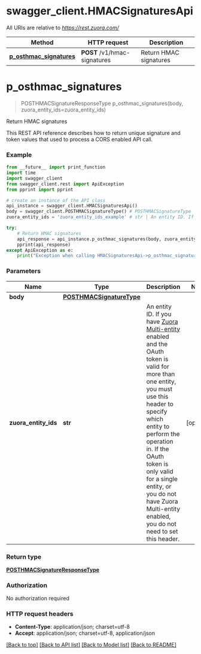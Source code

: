 # swagger_client.HMACSignaturesApi

All URIs are relative to *https://rest.zuora.com/*

Method | HTTP request | Description
------------- | ------------- | -------------
[**p_osthmac_signatures**](HMACSignaturesApi.md#p_osthmac_signatures) | **POST** /v1/hmac-signatures | Return HMAC signatures

# **p_osthmac_signatures**
> POSTHMACSignatureResponseType p_osthmac_signatures(body, zuora_entity_ids=zuora_entity_ids)

Return HMAC signatures

This REST API reference describes how to return unique signature and token values that used to process a CORS enabled API call. 

### Example
```python
from __future__ import print_function
import time
import swagger_client
from swagger_client.rest import ApiException
from pprint import pprint

# create an instance of the API class
api_instance = swagger_client.HMACSignaturesApi()
body = swagger_client.POSTHMACSignatureType() # POSTHMACSignatureType | 
zuora_entity_ids = 'zuora_entity_ids_example' # str | An entity ID. If you have [Zuora Multi-entity](https://knowledgecenter.zuora.com/BB_Introducing_Z_Business/Multi-entity) enabled and the OAuth token is valid for more than one entity, you must use this header to specify which entity to perform the operation in. If the OAuth token is only valid for a single entity, or you do not have Zuora Multi-entity enabled, you do not need to set this header.  (optional)

try:
    # Return HMAC signatures
    api_response = api_instance.p_osthmac_signatures(body, zuora_entity_ids=zuora_entity_ids)
    pprint(api_response)
except ApiException as e:
    print("Exception when calling HMACSignaturesApi->p_osthmac_signatures: %s\n" % e)
```

### Parameters

Name | Type | Description  | Notes
------------- | ------------- | ------------- | -------------
 **body** | [**POSTHMACSignatureType**](POSTHMACSignatureType.md)|  | 
 **zuora_entity_ids** | **str**| An entity ID. If you have [Zuora Multi-entity](https://knowledgecenter.zuora.com/BB_Introducing_Z_Business/Multi-entity) enabled and the OAuth token is valid for more than one entity, you must use this header to specify which entity to perform the operation in. If the OAuth token is only valid for a single entity, or you do not have Zuora Multi-entity enabled, you do not need to set this header.  | [optional] 

### Return type

[**POSTHMACSignatureResponseType**](POSTHMACSignatureResponseType.md)

### Authorization

No authorization required

### HTTP request headers

 - **Content-Type**: application/json; charset=utf-8
 - **Accept**: application/json; charset=utf-8, application/json

[[Back to top]](#) [[Back to API list]](../README.md#documentation-for-api-endpoints) [[Back to Model list]](../README.md#documentation-for-models) [[Back to README]](../README.md)

